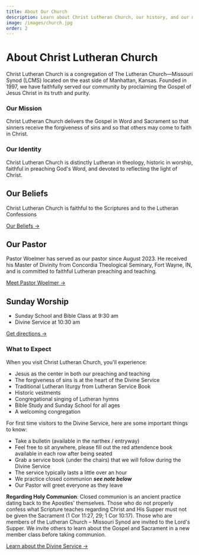 ```yaml
---
title: About Our Church
description: Learn about Christ Lutheran Church, our history, and our mission in Manhattan, Kansas.
image: /images/church.jpg
order: 2
---
```


# About Christ Lutheran Church

Christ Lutheran Church is a congregation of The Lutheran Church—Missouri Synod (LCMS) located on the east side of Manhattan, Kansas. Founded in 1997, we have faithfully served our community by proclaiming the Gospel of Jesus Christ in its truth and purity. 

### Our Mission

Christ Lutheran Church delivers the Gospel in Word and Sacrament so that sinners receive the forgiveness of sins ​and so that others may come to faith in Christ.

### Our Identity

Christ Lutheran Church is distinctly Lutheran in theology, historic in worship, faithful in preaching God's Word, and devoted to reflecting the light of Christ.

## Our Beliefs

Christ Lutheran Church is faithful to the Scriptures and to the Lutheran Confessions

[Our Beliefs →](/beliefs)

## Our Pastor

Pastor Woelmer has served as our pastor since August 2023. He received his Master of Divinity from Concordia Theological Seminary, Fort Wayne, IN, and is committed to faithful Lutheran preaching and teaching.

[Meet Pastor Woelmer →](/our-pastor)

## Sunday Worship

- Sunday School and Bible Class at 9:30 am
- Divine Service at 10:30 am

[Get directions →](/contact)

### What to Expect

When you visit Christ Lutheran Church, you'll experience:

- Jesus as the center in both our preaching and teaching
- The forgiveness of sins is at the heart of the Divine Service
- Traditional Lutheran liturgy from Lutheran Service Book
- Historic vestments
- Congregational singing of Lutheran hymns
- Bible Study and Sunday School for all ages
- A welcoming congregation

For first time visitors to the Divine Service, here are some important things to know:

- Take a bulletin (available in the narthex / entryway)
- Feel free to sit anywhere, please fill out the red attendence book available in each row after being seated
- Grab a service book (under the chairs) that we will follow during the Divine Service
- The service typically lasts a little over an hour
- We practice closed communion ***see note below***
- Our Pastor will greet everyone as they leave

**Regarding Holy Communion**: Closed communion is an ancient practice dating back to the Apostles' themselves. Those who do not properly confess what Scripture teaches regarding Christ and His Supper must not be given the Sacrament (1 Cor 11:27, 29; 1 Cor 10:17). Those who are members of the Lutheran Church – Missouri Synod are invited to the Lord's Supper. We invite others to learn about the Gospel and Sacrament in a new member class before taking communion.

[Learn about the Divine Service →](/divine-service)